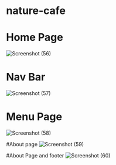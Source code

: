 ﻿# nature-cafe
# Home Page
![Screenshot (56)](https://github.com/mOzariffard/nature-cafe/assets/131007236/33d7fd51-b8af-4404-b892-d83999066526)

# Nav Bar
![Screenshot (57)](https://github.com/mOzariffard/nature-cafe/assets/131007236/54195260-5e38-40ac-864c-55c0ff5c2778)

# Menu Page
![Screenshot (58)](https://github.com/mOzariffard/nature-cafe/assets/131007236/3ed0d49e-9afd-4485-8541-d7a42b14299d)

#About page
![Screenshot (59)](https://github.com/mOzariffard/nature-cafe/assets/131007236/a2d124ae-a834-4c2f-a3d0-ad65b62fba1e)

#About Page and footer
![Screenshot (60)](https://github.com/mOzariffard/nature-cafe/assets/131007236/f0259f5d-eaef-4922-8881-2f850d106681)
